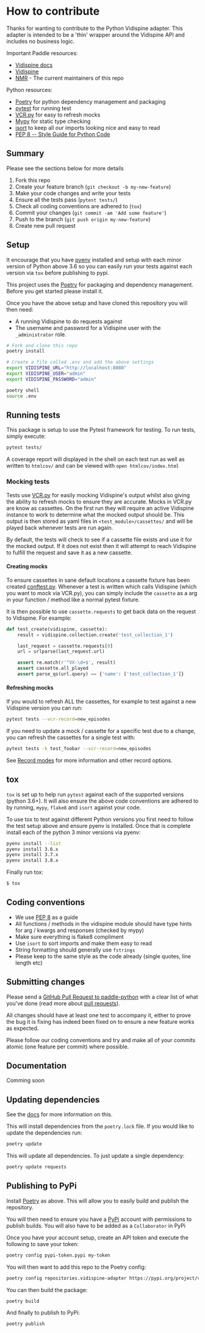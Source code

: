 # How to contribute

Thanks for wanting to contribute to the Python Vidispine adapter. This adapter is intended to be a 'thin' wrapper around the Vidispine API and includes no business logic.

Important Paddle resources:


  * [Vidispine docs](https://apidoc.vidispine.com//latest/)
  * [Vidispine](https://www.vidispine.com)
  * [NMR](http://nmr.com/) - The current maintainers of this repo


Python resources:

  * [Poetry](https://python-poetry.org/) for python dependency management and packaging
  * [pytest](https://docs.pytest.org/en/latest/) for running test
  * [VCR.py](https://vcrpy.readthedocs.io/) for easy to refresh mocks
  * [Mypy](https://mypy.readthedocs.io/en/stable/) for static type checking
  * [isort](https://timothycrosley.github.io/isort/) to keep all our imports looking nice and easy to read
  * [PEP 8 -- Style Guide for Python Code](https://www.python.org/dev/peps/pep-0008/)


## Summary

Please see the sections below for more details

1. Fork this repo
1. Create your feature branch (`git checkout -b my-new-feature`)
1. Make your code changes and write your tests
1. Ensure all the tests pass (`pytest tests/`)
1. Check all coding conventions are adhered to (`tox`)
1. Commit your changes (`git commit -am 'Add some feature'`)
1. Push to the branch (`git push origin my-new-feature`)
1. Create new pull request


## Setup

It encourage that you have [pyenv](https://github.com/pyenv/pyenv) installed and setup with each minor version of Python above 3.6 so you can easily run your tests against each version via `tox` before publishing to pypi.

This project uses the [Poetry](https://python-poetry.org/) for packaging and dependency management. Before you get started please install it.

Once you have the above setup and have cloned this repository you will then need:
* A running Vidispine to do requests against
* The username and password for a Vidispine user with the `_administrator` role.


```bash
# Fork and clone this repo
poetry install

# Create a file called .env and add the above settings
export VIDISPINE_URL="http://localhost:8080"
export VIDISPINE_USER="admin"
export VIDISPINE_PASSWORD="admin"

poetry shell
source .env
```

## Running tests

This package is setup to use the Pytest framework for testing.
To run tests, simply execute:
```bash
pytest tests/
```

A coverage report will displayed in the shell on each test run as well as written to `htmlcov/` and can be viewed with `open htmlcov/index.html`



### Mocking tests

Tests use [VCR.py](https://vcrpy.readthedocs.io/en/latest/index.html) for easily mocking Vidispine's output whilst also giving the ability to refresh mocks to ensure they are accurate. Mocks in VCR.py are know as cassettes. On the first run they will require an active Vidispine instance to work to determine what the mocked output should be. This output is then stored as yaml files in `<test_module>/cassettes/` and will be played back whenever tests are run again.

By default, the tests will check to see if a cassette file exists and use it for the mocked output. If it does not exist then it will attempt to reach Vidispine to fulfill the request and save it as a new cassette.


#### Creating mocks

To ensure cassettes in sane default locations a cassette fixture has been created [conftest.py](https://github.com/newmediaresearch/vidispine-adapter/blob/master/tests/conftest.py). Whenever a test is written which calls Vidispine (which you want to mock via VCR.py), you can simply include the `cassette` as a arg in your function / method like a normal pytest fixture.

It is then possible to use `cassette.requests` to get back data on the request to Vidispine. For example:

```python
def test_create(vidispine, cassette):
    result = vidispine.collection.create('test_collection_1')

    last_request = cassette.requests[0]
    url = urlparse(last_request.url)

    assert re.match(r'^VX-\d+$', result)
    assert cassette.all_played
    assert parse_qs(url.query) == {'name': ['test_collection_1']}
```

#### Refreshing mocks

If you would to refresh ALL the cassettes, for example to test against a new Vidispine version you can run:
```bash
pytest tests --vcr-record=new_episodes
```

If you need to update a mock / cassette for a specific test due to a change, you can refresh the cassettes for a single test with:
```bash
pytest tests -k test_foobar --vcr-record=new_episodes
```

See [Record modes](https://vcrpy.readthedocs.io/en/latest/usage.html?highlight=new_episodes#record-modes) for more information and other record options.



## tox

`tox` is set up to help run `pytest` against each of the supported versions (python 3.6+). It will also ensure the above code conventions are adhered to by running, `mypy`, `flake8` and `isort` against your code.

To use tox to test against different Python versions you first need to follow the test setup above and ensure pyenv is installed. Once that is complete install each of the python 3 minor versions via pyenv:
```bash
pyenv install --list
pyenv install 3.6.x
pyenv install 3.7.x
pyenv install 3.8.x
```

Finally run tox:
```bash
$ tox
```


## Coding conventions

* We use [PEP 8](https://www.python.org/dev/peps/pep-0008/) as a guide
* All functions / methods in the vidispine module should have type hints for arg / kwargs and responses (checked by mypy)
* Make sure everything is flake8 compliment
* Use `isort` to sort imports and make them easy to read
* String formatting should generally use `fstrings`
* Please keep to the same style as the code already (single quotes, line length etc)



## Submitting changes

Please send a [GitHub Pull Request to paddle-python](https://github.com/newmediaresearch/vidispine-adapter/pull/new/master) with a clear list of what you've done (read more about [pull requests](http://help.github.com/pull-requests/)).

All changes should have at least one test to accompany it, either to prove the bug it is fixing has indeed been fixed on to ensure a new feature works as expected.

Please follow our coding conventions and try and make all of your commits atomic (one feature per commit) where possible.



## Documentation

Comming soon



## Updating dependencies

See the [docs](https://python-poetry.org/docs/cli/) for more information on this.

This will install dependencies from the `poetry.lock` file. If you would like to update the dependencies run:
```bash
poetry update
```

This will update all dependencies. To just update a single dependency:
```bash
poetry update requests
```



## Publishing to PyPi

Install [Poetry](https://python-poetry.org/) as above. This will allow you to easily build and publish the repository.

You will then need to ensure you have a [PyPi](https://pypi.org/) account with permissions to publish builds. You will also  have to be added as a `Collaborator` in PyPi

Once you have your account setup, create an API token and execute the following to save your token:
```bash
poetry config pypi-token.pypi my-token
```

You will then want to add this repo to the Poetry config:
```bash
poetry config repositories.vidispine-adapter https://pypi.org/project/vidispine-adapter/
```

You can then build the package:
```bash
poetry build
```

And finally to publish to PyPi:
```bash
poetry publish
```
